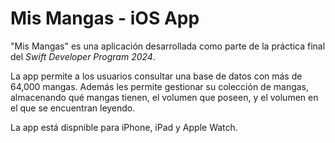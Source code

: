 # Mis Mangas - iOS App

"Mis Mangas" es una aplicación desarrollada como parte de la práctica final del *Swift Developer Program 2024*.

La app permite a los usuarios consultar una base de datos con más de 64,000 mangas. Además les permite gestionar su colección de mangas, almacenando qué mangas tienen, el volumen que poseen, y el volumen en el que se encuentran leyendo.

La app está dispnible para iPhone, iPad y Apple Watch.
